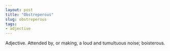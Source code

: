 ```yaml
---
layout: post
title: "Obstreperous"
slug: obstreperous
tags:
- adjective
---
```


Adjective. Attended by, or making, a loud and tumultuous noise; boisterous. 
